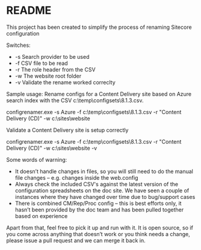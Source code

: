 # README #

This project has been created to simplify the process of renaming Sitecore configuration 

Switches:
 - -s Search provider to be used
 - -f CSV file to be read
 - -r The role header from the CSV
 - -w The website root folder
 - -v Validate the rename worked correclty

Sample usage: 
Rename configs for a Content Delivery site based on Azure search index with the CSV c:\temp\configsets\8.1.3.csv.

configrenamer.exe -s Azure -f c:\temp\configsets\8.1.3.csv -r "Content Delivery (CD)" -w c:\sites\website

Validate a Content Delivery site is setup correctly

configrenamer.exe -s Azure -f c:\temp\configsets\8.1.3.csv -r "Content Delivery (CD)" -w c:\sites\website -v


Some words of warning:

- 	It doesn’t handle changes in files, so you will still need to do the manual file changes – e.g. changes inside the web.config
- 	Always check the included CSV's against the latest version of the configuration spreadsheets on the doc site. We have seen a couple of instances where they have changed over time due to bug/support cases
- 	There is combined  CM/Rep/Proc config – this is best efforts only, it hasn’t been provided by the doc team and has been pulled together based on experience

Apart from that, feel free to pick it up and run with it. It is open source, so if you come across anything that doesn’t work or you think needs a change, please issue a pull request and we can merge it back in.